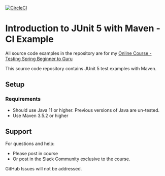 [![CircleCI](https://circleci.com/gh/springframeworkguru/testing-java-junit5-ci.svg?style=svg)](https://circleci.com/gh/springframeworkguru/testing-java-junit5-ci)

# Introduction to JUnit 5 with Maven - CI Example

All source code examples in the repository are for
my [Online Course - Testing Spring Beginner to Guru](https://www.udemy.com/testing-spring-boot-beginner-to-guru/?couponCode=GITHUB_REPO)

This source code repository contains JUnit 5 test examples with Maven.

## Setup

### Requirements

* Should use Java 11 or higher. Previous versions of Java are un-tested.
* Use Maven 3.5.2 or higher

## Support

For questions and help:

* Please post in course
* Or post in the Slack Community exclusive to the course.

GitHub Issues will not be addressed.
